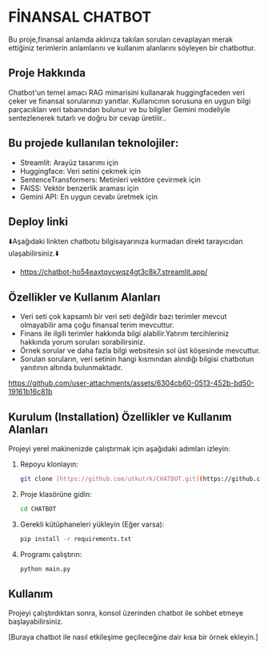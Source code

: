 # FİNANSAL CHATBOT

Bu proje,finansal anlamda aklınıza takılan soruları cevaplayan merak ettiğiniz terimlerin anlamlarını ve kullanım alanlarını söyleyen bir chatbottur.

## Proje Hakkında

Chatbot'un temel amacı RAG mimarisini kullanarak huggingfaceden veri çeker ve finansal sorularınızı yanıtlar. Kullanıcının sorusuna en uygun bilgi parçacıkları veri tabanından bulunur ve bu bilgiler Gemini modeliyle sentezlenerek tutarlı ve doğru bir cevap üretilir..

## Bu projede kullanılan teknolojiler:

- Streamlit: Arayüz tasarımı için
- Huggingface: Veri setini çekmek için
- SentenceTransformers: Metinleri vektöre çevirmek için
- FAISS: Vektör benzerlik araması için
- Gemini API: En uygun cevabı üretmek için

## Deploy linki

⬇️Aşağıdaki linkten chatbotu bilgisayarınıza kurmadan direkt tarayıcıdan ulaşabilirsiniz.⬇️

- https://chatbot-ho54eaxtqycwqz4gt3c8k7.streamlit.app/

## Özellikler ve Kullanım Alanları

- Veri seti çok kapsamlı bir veri seti değildir bazı terimler mevcut olmayabilir ama çoğu finansal terim mevcuttur.
- Finans ile ilgili terimler hakkında bilgi alabilir.Yatırım tercihleriniz hakkında yorum soruları sorabilirsiniz.
- Örnek sorular ve daha fazla bilgi websitesin sol üst köşesinde mevcuttur.
- Sorulan soruların, veri setinin hangi kısmından alındığı bilgisi chatbotun yanıtının altında bulunmaktadır.

https://github.com/user-attachments/assets/6304cb60-0513-452b-bd50-19161b16c81b

## Kurulum (Installation) Özellikler ve Kullanım Alanları

Projeyi yerel makinenizde çalıştırmak için aşağıdaki adımları izleyin:

1.  Repoyu klonlayın:
    ```bash
    git clone [https://github.com/utkutrk/CHATBOT.git](https://github.com/utkutrk/CHATBOT.git)
    ```
2.  Proje klasörüne gidin:
    ```bash
    cd CHATBOT
    ```
3.  Gerekli kütüphaneleri yükleyin (Eğer varsa):
    ```bash
    pip install -r requirements.txt
    ```
4.  Programı çalıştırın:
    ```bash
    python main.py
    ```

## Kullanım

Projeyi çalıştırdıktan sonra, konsol üzerinden chatbot ile sohbet etmeye başlayabilirsiniz.

[Buraya chatbot ile nasıl etkileşime geçileceğine dair kısa bir örnek ekleyin.]

